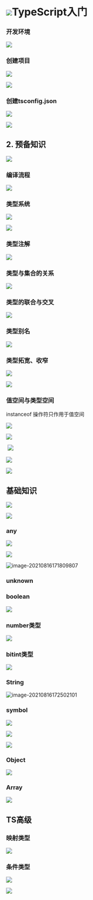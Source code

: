# ![](https://moonstarimg.oss-cn-hangzhou.aliyuncs.com/picgo_img/20210816164104.png)TypeScript入门

### 开发环境

![](https://moonstarimg.oss-cn-hangzhou.aliyuncs.com/picgo_img/20210816163736.png)

### 创建项目

![](https://moonstarimg.oss-cn-hangzhou.aliyuncs.com/picgo_img/20210816163825.png)

![](https://moonstarimg.oss-cn-hangzhou.aliyuncs.com/picgo_img/20210816163910.png)

### 创建tsconfig.json

![](https://moonstarimg.oss-cn-hangzhou.aliyuncs.com/picgo_img/20210816163958.png)

![](https://moonstarimg.oss-cn-hangzhou.aliyuncs.com/picgo_img/20210816164104.png)

## 2. 预备知识



![](https://moonstarimg.oss-cn-hangzhou.aliyuncs.com/picgo_img/20210816164358.png)

### 编译流程

![](https://moonstarimg.oss-cn-hangzhou.aliyuncs.com/picgo_img/20210816164442.png)

### 类型系统

![](https://moonstarimg.oss-cn-hangzhou.aliyuncs.com/picgo_img/20210816164729.png)

![](https://moonstarimg.oss-cn-hangzhou.aliyuncs.com/picgo_img/20210816164825.png)

### 类型注解

![](https://moonstarimg.oss-cn-hangzhou.aliyuncs.com/picgo_img/20210816164950.png)



### 类型与集合的关系

![](https://moonstarimg.oss-cn-hangzhou.aliyuncs.com/picgo_img/20210816165055.png)

### 类型的联合与交叉

![](https://moonstarimg.oss-cn-hangzhou.aliyuncs.com/picgo_img/20210816165335.png)

### 类型别名

![](https://moonstarimg.oss-cn-hangzhou.aliyuncs.com/picgo_img/20210816165458.png)



### 类型拓宽、收窄

![](https://moonstarimg.oss-cn-hangzhou.aliyuncs.com/picgo_img/20210816165626.png)

![](https://moonstarimg.oss-cn-hangzhou.aliyuncs.com/picgo_img/20210816165837.png)

### 值空间与类型空间

instanceof 操作符只作用于值空间

![](https://moonstarimg.oss-cn-hangzhou.aliyuncs.com/picgo_img/20210816170047.png)

![](https://moonstarimg.oss-cn-hangzhou.aliyuncs.com/picgo_img/20210816170420.png)

​	![](https://moonstarimg.oss-cn-hangzhou.aliyuncs.com/picgo_img/20210816170534.png)

![](https://moonstarimg.oss-cn-hangzhou.aliyuncs.com/picgo_img/20210816170723.png)

![](https://moonstarimg.oss-cn-hangzhou.aliyuncs.com/picgo_img/20210816170944.png)



## 基础知识

![](https://moonstarimg.oss-cn-hangzhou.aliyuncs.com/picgo_img/20210816171148.png)

![](https://moonstarimg.oss-cn-hangzhou.aliyuncs.com/picgo_img/20210816171346.png)



### any

![](https://moonstarimg.oss-cn-hangzhou.aliyuncs.com/picgo_img/20210816171445.png)

![](https://moonstarimg.oss-cn-hangzhou.aliyuncs.com/picgo_img/20210816171705.png)

![image-20210816171809807](/home/tml/.config/Typora/typora-user-images/image-20210816171809807.png)

### unknown





### boolean

![](https://moonstarimg.oss-cn-hangzhou.aliyuncs.com/picgo_img/20210816172023.png)

### number类型

![](https://moonstarimg.oss-cn-hangzhou.aliyuncs.com/picgo_img/20210816172048.png)



### bitint类型

![](https://moonstarimg.oss-cn-hangzhou.aliyuncs.com/picgo_img/20210816172225.png)

### String

![image-20210816172502101](/home/tml/.config/Typora/typora-user-images/image-20210816172502101.png)

### symbol

![](https://moonstarimg.oss-cn-hangzhou.aliyuncs.com/picgo_img/20210816172713.png)

![](https://moonstarimg.oss-cn-hangzhou.aliyuncs.com/picgo_img/20210816172904.png)

![](https://moonstarimg.oss-cn-hangzhou.aliyuncs.com/picgo_img/20210816173103.png)

### Object

![](https://moonstarimg.oss-cn-hangzhou.aliyuncs.com/picgo_img/20210816173239.png)

### Array

![](https://moonstarimg.oss-cn-hangzhou.aliyuncs.com/picgo_img/20210816173420.png)

## TS高级

### 映射类型

![](https://moonstarimg.oss-cn-hangzhou.aliyuncs.com/picgo_img/20210816181508.png)

### 条件类型

![](https://moonstarimg.oss-cn-hangzhou.aliyuncs.com/picgo_img/20210816183246.png)

![](https://moonstarimg.oss-cn-hangzhou.aliyuncs.com/picgo_img/20210816183513.png)